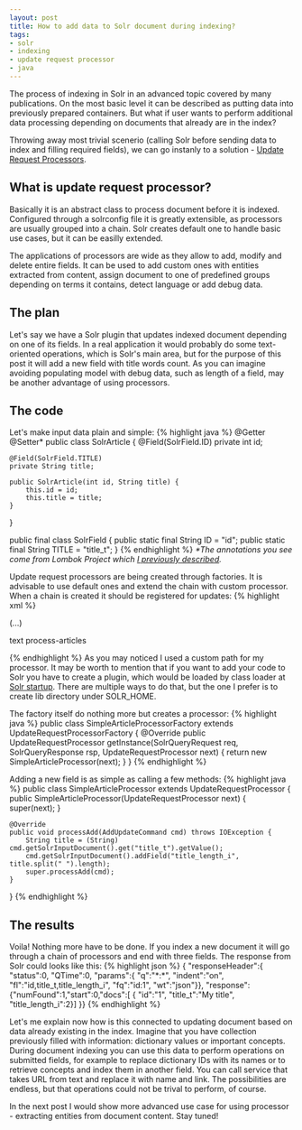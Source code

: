 ```yaml
---
layout: post
title: How to add data to Solr document during indexing?
tags:
- solr
- indexing
- update request processor
- java
---
```

The process of indexing in Solr in an advanced topic covered by many publications. On the most basic level it can be described as putting data into previously prepared containers. But what if user wants to perform additional data processing depending on documents that already are in the index?

<!--excerpt-->
Throwing away most trivial scenerio (calling Solr before sending data to index and filling required fields), we can go instanly to a solution - [Update Request Processors](https://cwiki.apache.org/confluence/display/solr/Update+Request+Processors).

<h2>What is update request processor?</h2>
Basically it is an abstract class to process document before it is indexed. Configured through a solrconfig file it is greatly extensible, as processors are usually grouped into a chain. Solr creates default one to handle basic use cases, but it can be easilly extended.

The applications of processors are wide as they allow to add, modify and delete entire fields. It can be used to add custom ones with entities extracted from content, assign document to one of predefined groups depending on terms it contains, detect language or add debug data.

<h2>The plan</h2>
Let's say we have a Solr plugin that updates indexed document depending on one of its fields. In a real application it would probably do some text-oriented operations, which is Solr's main area, but for the purpose of this post it will add a new field with title words count. As you can imagine avoiding populating model with debug data, such as length of a field, may be another advantage of using processors.

<h2>The code</h2>
Let's make input data plain and simple:
{% highlight java %}
@Getter @Setter*
public class SolrArticle {
    @Field(SolrField.ID)
    private int id;

    @Field(SolrField.TITLE)
    private String title;

    public SolrArticle(int id, String title) {
        this.id = id;
        this.title = title;
    }
}

public final class SolrField {
	public static final String ID = "id";
	public static final String TITLE = "title_t";
}
{% endhighlight %}
<em>*The annotations you see come from Lombok Project which [I previously described](http://itblues.pl/2016/06/28/what-is-project-lombok-and-why-you-should-use-it/).</em>

Update request processors are being created through factories. It is advisable to use default ones and extend the chain with custom processor. When a chain is created it should be registered for updates:
{% highlight xml %}
<updateRequestProcessorChain name="process-articles">
    <processor class="pl.itblues.solrplugin.blg.SimpleArticleProcessorFactory"/>
    <processor class="solr.LogUpdateProcessorFactory" />
    <processor class="solr.DistributedUpdateProcessorFactory" />
    <processor class="solr.RunUpdateProcessorFactory" />
</updateRequestProcessorChain>

(...)

<initParams path="/update/**,/query,/select,/tvrh,/elevate,/spell,/browse">
<lst name="defaults">
  <str name="df">text</str>
  <str name="update.chain">process-articles</str>
</lst>
</initParams>

{% endhighlight %}
As you may noticed I used a custom path for my processor. It may be worth to mention that if you want to add your code to Solr you have to create a plugin, which would be loaded by class loader at [Solr startup](http://itblues.pl/2016/01/10/solr-startup-script-windows/). There are multiple ways to do that, but the one I prefer is to create lib directory under SOLR_HOME.

The factory itself do nothing more but creates a processor:
{% highlight java %}
public class SimpleArticleProcessorFactory extends UpdateRequestProcessorFactory {
    @Override
    public UpdateRequestProcessor getInstance(SolrQueryRequest req, SolrQueryResponse rsp, UpdateRequestProcessor next) {
        return new SimpleArticleProcessor(next);
    }
}
{% endhighlight %}

Adding a new field is as simple as calling a few methods:
{% highlight java %}
public class SimpleArticleProcessor extends UpdateRequestProcessor {
    public SimpleArticleProcessor(UpdateRequestProcessor next) {
        super(next);
    }

    @Override
    public void processAdd(AddUpdateCommand cmd) throws IOException {
        String title = (String) cmd.getSolrInputDocument().get("title_t").getValue();        
        cmd.getSolrInputDocument().addField("title_length_i", title.split(" ").length);        
        super.processAdd(cmd);
    }
}
{% endhighlight %}

<h2>The results</h2>
Voila! Nothing more have to be done. If you index a new document it will go through a chain of processors and end with three fields. The response from Solr could looks like this:
{% highlight json %}
{
  "responseHeader":{
    "status":0,
    "QTime":0,
    "params":{
      "q":"*:*",
      "indent":"on",
      "fl":"id,title_t,title_length_i",
      "fq":"id:1",
      "wt":"json"}},
  "response":{"numFound":1,"start":0,"docs":[
      {
        "id":"1",
        "title_t":"My title",
        "title_length_i":2}]
  }}
{% endhighlight %}

Let's me explain now how is this connected to updating document based on data already existing in the index. Imagine that you have collection previously filled with information: dictionary values or important concepts. During document indexing you can use this data to perform operations on submitted fields, for example to replace dictionary IDs with its names or to retrieve concepts and index them in another field. You can call service that takes URL from text and replace it with name and link. The possibilities are endless, but that operations could not be trival to perform, of course.

In the next post I would show more advanced use case for using processor - extracting entities from document content. Stay tuned!
